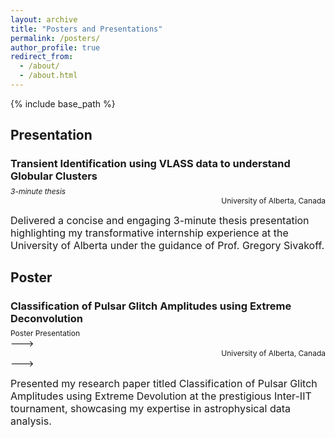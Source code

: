 ```yaml
---
layout: archive
title: "Posters and Presentations"
permalink: /posters/
author_profile: true
redirect_from: 
  - /about/
  - /about.html
---
```



{% include base_path %}

## Presentation
### Transient Identification using VLASS data to understand Globular Clusters
<div style="text-align: left;margin-top: -10px;"><span style="font-size: 12px;"><em>3-minute thesis</em></span></div>
<div style="text-align: right;margin-top: -0px;"><span style="font-size: 12px;">University of Alberta, Canada</span></div>

<font size="3">Delivered a concise and engaging 3-minute thesis presentation highlighting my transformative internship experience at the
University of Alberta under the guidance of Prof. Gregory Sivakoff.</font>

## Poster
### Classification of Pulsar Glitch Amplitudes using Extreme Deconvolution
<div style="text-align: left;margin-top: -10px;"><span style="font-size: 12px;">Poster Presentation</span></div>--->
<div style="text-align: right;margin-top: 0px;"><span style="font-size: 12px;">University of Alberta, Canada</span></div>--->  

<font size="3">Presented my research paper titled Classification of Pulsar Glitch Amplitudes using Extreme Devolution at the prestigious
Inter-IIT tournament, showcasing my expertise in astrophysical data analysis.</font>


